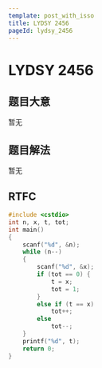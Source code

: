 ```yaml
---
template: post_with_isso
title: LYDSY 2456
pageId: lydsy_2456
---
```


# LYDSY 2456
<span id="poem"></span><script>$(function(){$.ajax('/api/poem?rnd='+Date.now()+Math.random()).done(function(data){$('#poem').text(data);});});</script>
## 题目大意
暂无

## 题目解法
暂无

## RTFC

```cpp
#include <cstdio>
int n, x, t, tot;
int main()
{
    scanf("%d", &n);
    while (n--)
    {
        scanf("%d", &x);
        if (tot == 0) {
            t = x;
            tot = 1;
        }
        else if (t == x)
            tot++;
        else
            tot--;
    }
    printf("%d", t);
    return 0;
}
```
<div id="__comment"></div>
